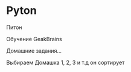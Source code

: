 # Pyton
Питон

Обучение GeakBrains

Домашние задания...

Выбираем Домашка 1, 2, 3 и т.д он сортирует


